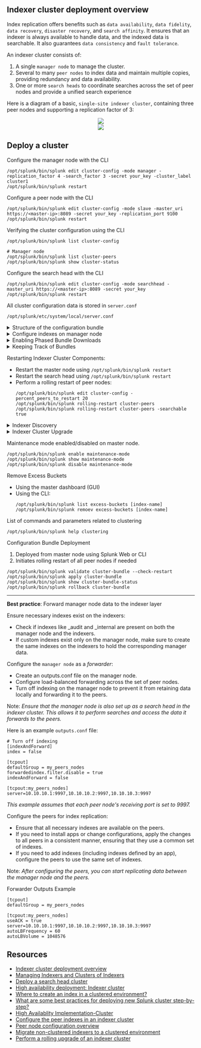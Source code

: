 Indexer cluster deployment overview
-----------------------------------
Index replication offers benefits such as `data availability`, `data fidelity`, `data recovery`, `disaster recovery`, and `search affinity`. It ensures that an indexer is always available to handle data, and the indexed data is searchable. It also guarantees `data consistency` and `fault tolerance`.

An indexer cluster consists of:
1. A single `manager node` to manage the cluster.
2. Several to many `peer nodes` to index data and maintain multiple copies, providing redundancy and data availability.
3. One or more `search heads` to coordinate searches across the set of peer nodes and provide a unified search experience

Here is a diagram of a basic, `single-site indexer cluster`, containing three peer nodes and supporting a replication factor of 3:
<div align="center">
<img src="https://github.com/MrM8BRH/Splunk/assets/34133187/8f0eebaf-6daa-439a-a637-d37f7b4c462c">
</div>
<div align="center">
<img src="https://github.com/MrM8BRH/Splunk/assets/34133187/3d0d28eb-3769-412c-a173-ad3e9b8be631">
</div>

## Deploy a cluster
   Configure the manager node with the CLI
   ```
   /opt/splunk/bin/splunk edit cluster-config -mode manager -replication_factor 4 -search_factor 3 -secret your_key -cluster_label cluster1
   /opt/splunk/bin/splunk restart
   ```
   Configure a peer node with the CLI
   ```
   /opt/splunk/bin/splunk edit cluster-config -mode slave -master_uri https://<master-ip>:8089 -secret your_key -replication_port 9100
   /opt/splunk/bin/splunk restart
   ```

   Verifying the cluster configuration using the CLI
   ```
   /opt/splunk/bin/splunk list cluster-config

   # Manager node
   /opt/splunk/bin/splunk list cluster-peers
   /opt/splunk/bin/splunk show cluster-status
   ```

   Configure the search head with the CLI
   ```
   /opt/splunk/bin/splunk edit cluster-config -mode searchhead -master_uri https://<master-ip>:8089 -secret your_key
   /opt/splunk/bin/splunk restart
   ```
   
   All cluster configuration data is stored in `server.conf`
   ```
   /opt/splunk/etc/system/local/server.conf
   ```
   
   <details>
   <summary>Structure of the configuration bundle</summary>
   
   On the manager node
   ```
   $SPLUNK_HOME/etc/manager-apps/
        _cluster/
             default/
             local/
        <app-name>/
        <app-name>/
        ...
   ```
   On the peers
   ``` 
   $SPLUNK_HOME/etc/peer-apps/
        _cluster/
             default/
             local/
        <app-name>/
        <app-name>/
        ...
   ```
   </details>
   
   <details>
   <summary>Configure indexes on manager node</summary>

   ​Note: Each indexer handles retention independently
   
   `nano /opt/splunk/etc/master-apps/_cluster/local/indexes.conf`
      
   ```
   [default]
   # maxHotSpanSecs sets the maximum age of data in the "hot" bucket to 90 days.
   maxHotSpanSecs = 7776000
   
   # frozenTimePeriodInSecs sets the maximum age of data in the "cold" bucket to 275 days.
   frozenTimePeriodInSecs = 23760000
   
   ################################################################################
   # index definitions
   ################################################################################
   
   [main]
   repFactor = 0
   
   [history]
   repFactor = 0
   
   [summary]
   repFactor = auto
   
   [_internal]
   repFactor = auto
   
   [_audit]
   repFactor = auto
   
   [_thefishbucket]
   repFactor = auto
   
   [_telemetry]
   homePath   = $SPLUNK_DB/_telemetry/db
   coldPath   = $SPLUNK_DB/_telemetry/colddb
   thawedPath = $SPLUNK_DB/_telemetry/thaweddb
   repFactor = auto
   
   [splunklogger]
   repFactor = auto
   
   [wineventlog]
   homePath   = $SPLUNK_DB/wineventlog/db
   coldPath   = $SPLUNK_DB/wineventlog/colddb
   thawedPath = $SPLUNK_DB/wineventlog/thaweddb
   maxTotalDataSizeMB = 1048576
   repFactor = auto
   
   [linux]
   homePath   = $SPLUNK_DB/linux/db
   coldPath   = $SPLUNK_DB/linux/colddb
   thawedPath = $SPLUNK_DB/linux/thaweddb
   maxTotalDataSizeMB = 512000
   repFactor = auto
   ```
   </details>

   <details>
   <summary>Enabling Phased Bundle Downloads</summary>

   
   ▶ This is recommended if a cluster master is pushing large bundles or even a smaller bundle but to a large cluster (20 or more indexers).
   
   ▶ To enable, set the following configuration within `server.conf`
   ```
   [clustering]
   mode=master
   max_peers_to_download_bundle = 1
   ```
   </details>

   <details>
   <summary>Keeping Track of Bundles</summary>

   ▶ The bundles folder
   ```
   $SPLUNK_HOME/var/run/splunk/cluster/remote-bundle
   ```
   </details>
   
   Restarting Indexer Cluster Components:
   - Restart the master node using `/opt/splunk/bin/splunk restart`
   - Restart the search head using `/opt/splunk/bin/splunk restart`
   - Perform a rolling restart of peer nodes:
      ```
      /opt/splunk/bin/splunk edit cluster-config -percent_peers_to_restart 20
      /opt/splunk/bin/splunk rolling-restart cluster-peers
      /opt/splunk/bin/splunk rolling-restart cluster-peers -searchable true
      ```
   
   <details>
   <summary>Indexer Discovery</summary>

   
   Capability of indexer clusters that enables forwarders to connect dynamically to the full set of available peer nodes.
   
   How?
   1. Peer nodes provide their receiving ports to the master.
   2. Forwarders poll the master for the list of available peer nodes.
   3. Master transmits the peer nodes list to the forwarders.
   4. The forwarders send data to the peer nodes using load balancing.
   
   Indexer Discovery Configuration
   Master Node (Edit server.conf)
   ```
   [indexer_discovery]
   pass4SymmKey = <IDSecret>
   indexerWeightByDiskCapacity = true
   ```
   
   Forwarders (Edit outputs.conf)
   ```
   [indexer_discovery:manager1]
   manager_uri = https://<ip>:8089
   pass4SymmKey = <IDSecret>

   [tcpout:group1]
   indexerDiscovery = manager1
   autoLBFrequency = 30
   forceTimebasedAutoLB = true
   useACK = true

   [tcpout]
   defaultGroup = group1
   ```
   </details>
   
   <details>
   <summary>Indexer Cluster Upgrade</summary>
      
   Indexer Cluster Upgrade Considerations:
   1. Peer nodes must have the same OS family.
   2. Peer nodes must run exactly the same Splunk version.
   3. Master node must run the highest Splunk version.
   4. Search head must run higher Splunk version than the peer nodes.

   Indexer Cluster Upgrade High-level Overview:
   1. Upgrade the master node.
   2. Upgrade the search heads.
   3. Enable maintenance mode.
   4. Upgrade the peer nodes.
   5. Disable maintenance mode.
   </details>
   
   Maintenance mode enabled/disabled on master node.
   ```
   /opt/splunk/bin/splunk enable maintenance-mode
   /opt/splunk/bin/splunk show maintenance-mode
   /opt/splunk/bin/splunk disable maintenance-mode
   ```

   Remove Excess Buckets
   - Using the master dashboard (GUI)
   - Using the CLI:
      ```
      /opt/splunk/bin/splunk list excess-buckets [index-name]
      /opt/splunk/bin/splunk remoev excess-buckets [index-name]
      ```
   List of commands and parameters related to clustering
   ```
   /opt/splunk/bin/splunk help clustering
   ```

   Configuration Bundle Deployment
   1. Deployed from master node using Splunk Web or CLI
   2. Initiates rolling restart of all peer nodes if needed
   ```
   /opt/splunk/bin/splunk validate cluster-bundle --check-restart
   /opt/splunk/bin/splunk apply cluster-bundle
   /opt/splunk/bin/splunk show cluster-bundle-status
   /opt/splunk/bin/splunk rollback cluster-bundle
   ```
---


**Best practice**: Forward manager node data to the indexer layer

Ensure necessary indexes exist on the indexers:
- Check if indexes like _audit and _internal are present on both the manager node and the indexers.
- If custom indexes exist only on the manager node, make sure to create the same indexes on the indexers to hold the corresponding manager data.

Configure the `manager node` as a _forwarder_:
- Create an outputs.conf file on the manager node.
- Configure load-balanced forwarding across the set of peer nodes.
- Turn off indexing on the manager node to prevent it from retaining data locally and forwarding it to the peers.

Note: _Ensure that the manager node is also set up as a search head in the indexer cluster. This allows it to perform searches and access the data it forwards to the peers._

Here is an example `outputs.conf` file:
```
# Turn off indexing
[indexAndForward]
index = false
 
[tcpout]
defaultGroup = my_peers_nodes 
forwardedindex.filter.disable = true  
indexAndForward = false 
 
[tcpout:my_peers_nodes]
server=10.10.10.1:9997,10.10.10.2:9997,10.10.10.3:9997
```
_This example assumes that each peer node's receiving port is set to 9997._

Configure the peers for index replication:
- Ensure that all necessary indexes are available on the peers.
- If you need to install apps or change configurations, apply the changes to all peers in a consistent manner, ensuring that they use a common set of indexes.
- If you need to add indexes (including indexes defined by an app), configure the peers to use the same set of indexes.

Note: _After configuring the peers, you can start replicating data between the manager node and the peers._

Forwarder Outputs Example
```
[tcpout]
defaultGroup = my_peers_nodes

[tcpout:my_peers_nodes]
useACK = true
server=10.10.10.1:9997,10.10.10.2:9997,10.10.10.3:9997
autoLBFrequency = 60
autoLBVolume = 1048576
```

Resources
---------
- [Indexer cluster deployment overview](https://docs.splunk.com/Documentation/Splunk/latest/Indexer/Clusterdeploymentoverview)
- [Managing Indexers and Clusters of Indexers](https://docs.splunk.com/Documentation/Splunk/latest/Updating/Implementascalabledeploymentserversolution)
- [Deploy a search head cluster](https://docs.splunk.com/Documentation/Splunk/latest/DistSearch/SHCdeploymentoverview)
- [High availability deployment: Indexer cluster](https://docs.splunk.com/Documentation/Splunk/latest/Deploy/Indexercluster)
- [Where to create an index in a clustered environment?](https://community.splunk.com/t5/Getting-Data-In/Where-to-create-an-index-in-a-clustered-environment/m-p/425263)
- [What are some best practices for deploying new Splunk cluster step-by-step?](https://community.splunk.com/t5/Deployment-Architecture/What-are-some-best-practices-for-deploying-new-Splunk-cluster/m-p/590481)
- [High Availablity Implementation-Cluster](https://community.splunk.com/t5/Deployment-Architecture/High-Availablity-Implementation-Cluster/m-p/672656)
- [Configure the peer indexes in an indexer cluster](https://docs.splunk.com/Documentation/Splunk/latest/Indexer/Configurethepeerindexes)
- [Peer node configuration overview](https://docs.splunk.com/Documentation/Splunk/latest/Indexer/Configurethepeers)
- [Migrate non-clustered indexers to a clustered environment](https://docs.splunk.com/Documentation/Splunk/latest/Indexer/Migratenon-clusteredindexerstoaclusteredenvironment)
- [Perform a rolling upgrade of an indexer cluster](https://docs.splunk.com/Documentation/Splunk/latest/Indexer/Searchablerollingupgrade)
